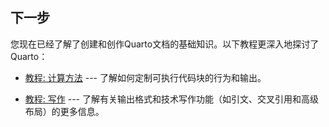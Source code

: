 
<!--## Next Up-->
## 下一步

<!--
You now know the basics of creating and authoring Quarto documents. The following tutorials explore Quarto in more depth:

-   [Tutorial: Computations](../computations/) --- Learn how to tailor the behavior and output of executable code blocks.

-   [Tutorial: Authoring](../authoring/) --- Learn more about output formats and technical writing features like citations, crossrefs, and advanced layout.
-->
您现在已经了解了创建和创作Quarto文档的基础知识。以下教程更深入地探讨了Quarto：

-   [教程: 计算方法](../computations/) --- 了解如何定制可执行代码块的行为和输出。

-   [教程: 写作](../authoring/) --- 了解有关输出格式和技术写作功能（如引文、交叉引用和高级布局）的更多信息。

